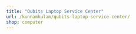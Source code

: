 ```yaml
---
title: "Qubits Laptop Service Center"
url: /kunnamkulam/qubits-laptop-service-center/
shop: computer
---
```

